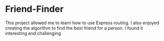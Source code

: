 # Friend-Finder
This project allowed me to learn how to use Express routing. I also enjoyed creating the algorithm to find the best friend for a person. I found it interesting and challenging